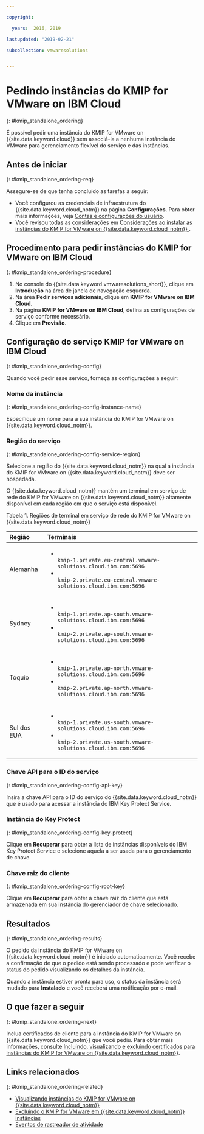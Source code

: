 ```yaml
---

copyright:

  years:  2016, 2019

lastupdated: "2019-02-21"

subcollection: vmwaresolutions


---
```


# Pedindo instâncias do KMIP for VMware on IBM Cloud
{: #kmip_standalone_ordering}

É possível pedir uma instância do KMIP for VMware on {{site.data.keyword.cloud}} sem associá-la a nenhuma instância do VMware para gerenciamento flexível do serviço e das instâncias.

## Antes de iniciar
{: #kmip_standalone_ordering-req}

Assegure-se de que tenha concluído as tarefas a seguir:
* Você configurou as credenciais de infraestrutura do {{site.data.keyword.cloud_notm}} na página **Configurações**. Para obter mais informações, veja [Contas e configurações do usuário](/docs/services/vmwaresolutions/vmonic?topic=vmware-solutions-useraccount).
* Você revisou todas as considerações em [Considerações ao instalar as instâncias do KMIP for VMware on {{site.data.keyword.cloud_notm}} ](/docs/services/vmwaresolutions/services?topic=vmware-solutions-kmip_standalone_considerations-install).

## Procedimento para pedir instâncias do KMIP for VMware on IBM Cloud
{: #kmip_standalone_ordering-procedure}

1. No console do {{site.data.keyword.vmwaresolutions_short}}, clique em **Introdução** na área de janela de navegação esquerda.
2. Na área **Pedir serviços adicionais**, clique em **KMIP for VMware on IBM Cloud**.
3. Na página **KMIP for VMware on IBM Cloud**, defina as configurações de serviço conforme necessário.
4. Clique em **Provisão**.

## Configuração do serviço KMIP for VMware on IBM Cloud
{: #kmip_standalone_ordering-config}

Quando você pedir esse serviço, forneça as configurações a seguir:

### Nome da instância
{: #kmip_standalone_ordering-config-instance-name}

Especifique um nome para a sua instância do KMIP for VMware on {{site.data.keyword.cloud_notm}}.

### Região do serviço
{: #kmip_standalone_ordering-config-service-region}

Selecione a região do {{site.data.keyword.cloud_notm}} na qual a instância do KMIP for VMware on {{site.data.keyword.cloud_notm}} deve ser hospedada.

O {{site.data.keyword.cloud_notm}} mantém um terminal em serviço de rede do KMIP for VMware on {{site.data.keyword.cloud_notm}} altamente disponível em cada região em que o serviço está disponível.

Tabela 1. Regiões de terminal em serviço de rede do KMIP for VMware on {{site.data.keyword.cloud_notm}}

| Região         | Terminais               |
|:---------------|:-----------------------|
| Alemanha        |  <ul><li><code> kmip-1.private.eu-central.vmware-solutions.cloud.ibm.com:5696 </code></li><li><code> kmip-2.private.eu-central.vmware-solutions.cloud.ibm.com:5696 </code></li></ul> |
| Sydney        |  <ul><li><code> kmip-1.private.ap-south.vmware-solutions.cloud.ibm.com:5696 </code></li><li><code> kmip-2.private.ap-south.vmware-solutions.cloud.ibm.com:5696 </code></li></ul> |
| Tóquio          | <ul><li><code> kmip-1.private.ap-north.vmware-solutions.cloud.ibm.com:5696 </code></li><li><code> kmip-2.private.ap-north.vmware-solutions.cloud.ibm.com:5696 </code></li></ul> |
| Sul dos EUA       |  <ul><li><code> kmip-1.private.us-south.vmware-solutions.cloud.ibm.com:5696 </code></li><li><code> kmip-2.private.us-south.vmware-solutions.cloud.ibm.com:5696 </code></li></ul> |

### Chave API para o ID do serviço
{: #kmip_standalone_ordering-config-api-key}

Insira a chave API para o ID do serviço do {{site.data.keyword.cloud_notm}} que é usado para acessar a instância do IBM Key Protect Service.

### Instância do Key Protect
{: #kmip_standalone_ordering-config-key-protect}

Clique em **Recuperar** para obter a lista de instâncias disponíveis do IBM Key Protect Service e selecione aquela a ser usada para o gerenciamento de chave.

### Chave raiz do cliente
{: #kmip_standalone_ordering-config-root-key}

Clique em **Recuperar** para obter a chave raiz do cliente que está armazenada em sua instância do gerenciador de chave selecionado.

## Resultados
{: #kmip_standalone_ordering-results}

O pedido da instância do KMIP for VMware on {{site.data.keyword.cloud_notm}} é iniciado automaticamente. Você recebe a confirmação de que o pedido está sendo processado e pode verificar o status do pedido visualizando os detalhes da instância.

Quando a instância estiver pronta para uso, o status da instância será mudado para **Instalado** e você receberá uma notificação por e-mail.

## O que fazer a seguir
{: #kmip_standalone_ordering-next}

Inclua certificados de cliente para a instância do KMIP for VMware on {{site.data.keyword.cloud_notm}} que você pediu. Para obter mais informações, consulte [Incluindo, visualizando e excluindo certificados para instâncias do KMIP for VMware on {{site.data.keyword.cloud_notm}}](/docs/services/vmwaresolutions/services?topic=vmware-solutions-kmip_standalone_addingdeletingcert).

## Links relacionados
{: #kmip_standalone_ordering-related}

* [Visualizando instâncias do KMIP for VMware on {{site.data.keyword.cloud_notm}}](/docs/services/vmwaresolutions/services?topic=vmware-solutions-kmip_standalone_viewing)
* [Excluindo o KMIP for VMware em {{site.data.keyword.cloud_notm}} instâncias](/docs/services/vmwaresolutions/services?topic=vmware-solutions-kmip_standalone_deleting)
* [Eventos de rastreador de atividade](/docs/services/vmwaresolutions/vmonic?topic=vmware-solutions-at-events)
